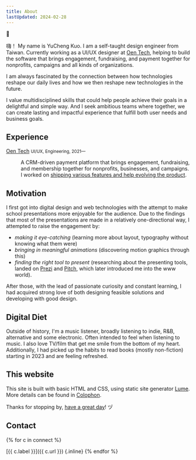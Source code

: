 ```yaml
---
title: About
lastUpdated: 2024-02-28
---
```


:wave:

嗨！ My name is YuCheng Kuo. I am a self-taught design engineer from Taiwan. Currently working as a UI/UX designer at [Oen Tech](https://oen.tw), helping to build the software that brings engagement, fundraising, and payment together for nonprofits, campaigns and all kinds of organizations.

I am always fascinated by the connection between how technologies reshape our daily lives and how we then reshape new technologies in the future.

I value multidisciplined skills that could help people achieve their goals in a delightful and simple way. And I seek ambitious teams where together, we can create lasting and impactful experience that fulfill both user needs and business goals.

## Experience

<dl class="mt-4 col-start-3 col-span-4 grid grid-cols-subgrid">

<dt>
<a href="https://oen.tw" class="decoration-none">Oen Tech</a>
<small class="block text-fg-subtle">UI/UX, Engineering, 2021—
</small>

</dt>
<dd class="col-start-2 col-end--1">

A CRM-driven payment platform that brings engagement, fundraising, and membership together for nonprofits, businesses, and campaigns. I worked on [shipping various features and help evolving the product](/work/oen).

</dd>

</dl>

## Motivation

I first got into digital design and web technologies with the attempt to make school presentations more enjoyable for the audience. Due to the findings that most of the presentations are made in a relatively one-directional way, I attempted to raise the engagement by:

- _making it eye-catching_ (learning more about layout, typography without knowing what them were)
- _bringing in meaningful animations_ (discovering motion graphics through this)
- _finding the right tool to present_ (researching about the presenting tools, landed on [Prezi](https://prezi.com) and [Pitch](https://pitch.com), which later introduced me into the www world).

After those, with the lead of passionate curiosity and constant learning, I had acquired strong love of both designing feasible solutions and developing with good design.

## Digital Diet

Outside of history, I'm a music listener, broadly listening to indie, R&B, alternative and some electronic. Often intended to feel when listening to music. I also love TV/film that get me smile from the bottom of my heart. Additionally, I had picked up the habits to read books (mostly non-fiction) starting in 2023 and are feeling refreshed.

## This website

This site is built with basic HTML and CSS, using static site generator [Lume](https://lume.land). More details can be found in [Colophon](/colophon).

Thanks for stopping by, [have a great day](https://youtu.be/5PYzrhtDBrA)! ヅ

## Contact

<div class="flex flex-wrap gap-4 children:mt-0">
{% for c in connect %}

[{{ c.label }}]({{ c.url }}) {.inline}
{% endfor %}

</div>
